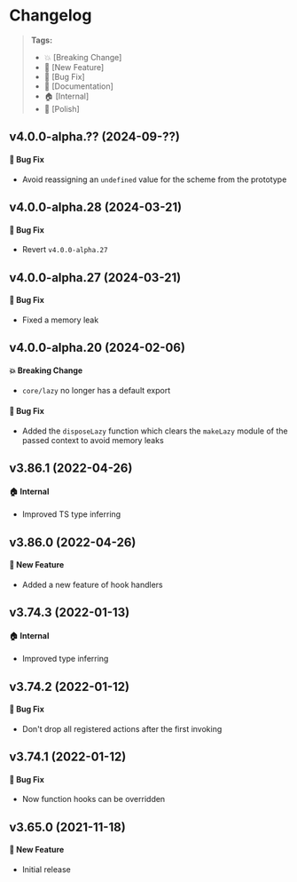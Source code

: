 Changelog
=========

> **Tags:**
> - :boom:       [Breaking Change]
> - :rocket:     [New Feature]
> - :bug:        [Bug Fix]
> - :memo:       [Documentation]
> - :house:      [Internal]
> - :nail_care:  [Polish]

## v4.0.0-alpha.?? (2024-09-??)

#### :bug: Bug Fix

* Avoid reassigning an `undefined` value for the scheme from the prototype

## v4.0.0-alpha.28 (2024-03-21)

#### :bug: Bug Fix

* Revert `v4.0.0-alpha.27`

## v4.0.0-alpha.27 (2024-03-21)

#### :bug: Bug Fix

* Fixed a memory leak

## v4.0.0-alpha.20 (2024-02-06)

#### :boom: Breaking Change

* `core/lazy` no longer has a default export

#### :bug: Bug Fix

* Added the `disposeLazy` function which clears the `makeLazy` module of the passed context to avoid memory leaks

## v3.86.1 (2022-04-26)

#### :house: Internal

* Improved TS type inferring

## v3.86.0 (2022-04-26)

#### :rocket: New Feature

* Added a new feature of hook handlers

## v3.74.3 (2022-01-13)

#### :house: Internal

* Improved type inferring

## v3.74.2 (2022-01-12)

#### :bug: Bug Fix

* Don't drop all registered actions after the first invoking

## v3.74.1 (2022-01-12)

#### :bug: Bug Fix

* Now function hooks can be overridden

## v3.65.0 (2021-11-18)

#### :rocket: New Feature

* Initial release
